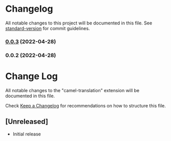 # Changelog

All notable changes to this project will be documented in this file. See [standard-version](https://github.com/conventional-changelog/standard-version) for commit guidelines.

### [0.0.3](https://github.com/Stronger161718/camel-translation/compare/v0.0.2...v0.0.3) (2022-04-28)

### 0.0.2 (2022-04-28)

# Change Log

All notable changes to the "camel-translation" extension will be documented in this file.

Check [Keep a Changelog](http://keepachangelog.com/) for recommendations on how to structure this file.

## [Unreleased]

- Initial release